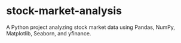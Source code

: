 # stock-market-analysis
A Python project analyzing stock market data using Pandas, NumPy, Matplotlib, Seaborn, and yfinance.
